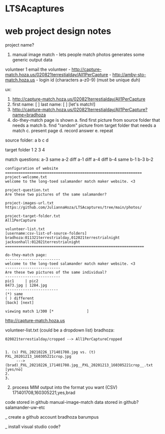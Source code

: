 # LTSAcaptures

# web project design notes 

project name?
1.	manual image match - lets people match photos
	generates some generic output data

volunteer 1
    email the volunteer
	- http://capture-match.hoza.us/020821terrestialday/All1PerCapture
	- http://amby-sto-match.hoza.us 
	- login id (characters a-z0-9) (must be unique duh)




ux:
1. http://capture-match.hoza.us/020821terrestialday/All1PerCapture
2. first name: [       ] last name: [       ] [let's match!]
3. http://capture-match.hoza.us/020821terrestialday/All1PerCapture?name=bradhoza
3. do-they-match page is shown
	a. find first picture from source folder that needs a match
	b. find "random" picture from target folder that needs a match
	c. present page
	d. record answer
	e. repeat



source folder:
a
b
c
d

target folder
1
2
3
4

match questions:
a-3 same
a-2 diff
a-1 diff
a-4 diff
b-4 same
b-1 
b-3
b-2

```
configuration of website
==============================================================
project-welcome.txt
welcome to the long-toed salamander match maker website. <3

project-question.txt
Are these two pictures of the same salamander?

project-images-url.txt
https://github.com/JuliannaHoza/LTSAcaptures/tree/main/photos/

project-target-folder.txt
All1PerCapture

volunteer-list.txt
[username:csv-list-of-source-folders]
bradhoza:011321terrestrialday,012021terrestrialnight
jacksonhall:012021terrestrialnight
===============================================================
```

```
do-they-match page:
-------------------------
welcome to the long-toed salamander match maker website. <3
-------------------------
Are these two pictures of the same individual?
-------------------------
pic1     | pic2
8473.jpg | 1284.jpg
------------------------
(*) same 
( ) different 
[back] [next]

viewing match 1/300 [*               ]
```

http://capture-match.hoza.us

volunteer-list.txt (could be a dropdown list)
bradhoza:




	020821terrestialday/cropped --> All1PerCaptureCropped


	1. (s) PXL_20210226_171401708.jpg vs. (t) PXL_20201213_160305221crop.jpg
	     ---> (brad)_PXL_20210226_171401708.jpg__PXL_20201213_160305221crop__.txt [yes/no]
	2.
	3.


	
		
2. 	process MIM output into the format you want (CSV)
	171401708,160305221,yes,brad
	


code stored in github manual-image-match
data stored in github? salamander-uw-etc

_ create a github account
	bradhoza
	barumpus

_ install visual studio code?
